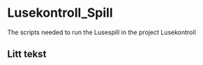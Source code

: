 # Lusekontroll_Spill
The scripts needed to run the Lusespill in the project Lusekontroll
## Litt tekst
